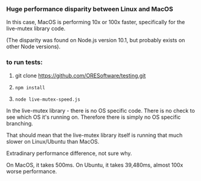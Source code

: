 

### Huge performance disparity between Linux and MacOS

In this case, MacOS is performing 10x or 100x faster, specifically
for the live-mutex library code.

(The disparity was found on Node.js version 10.1, but probably exists on other Node versions).

### to run tests:

1. git clone https://github.com/ORESoftware/testing.git

2. `npm install`

3. `node live-mutex-speed.js`


In the live-mutex library - there is no OS specific code.
There is no check to see which OS it's running on.
Therefore there is simply no OS specific branching.

That should mean that the live-mutex library itself is running
that much slower on Linux/Ubuntu than MacOS.

Extradinary performance difference, not sure why.

On MacOS, it takes 500ms. On Ubuntu, it takes 39,480ms, almost 100x worse performance.
